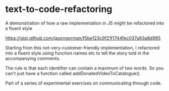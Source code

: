 # text-to-code-refactoring
A demonstration of how a raw implementation in JS might be refactored into a fluent style

https://gist.github.com/jasongorman/f5be123c9f21f1744fec037a93a8d995

Starting from this not-very-customer-friendly implementation, I refactored into a fluent style using function names etc to tell the story told in the accompanying comments. 

The rule is that each identifier can contain a maximum of two words. So you can't just have a function called addDonatedVideoToCatalogue().

Part of a series of experimental exercises on communicating through code.
